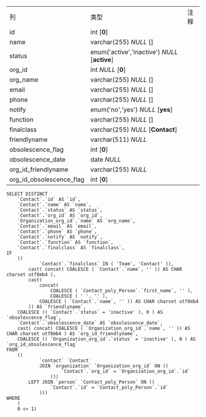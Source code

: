 |                          |                                               |      |
| :----------------------- | --------------------------------------------- | ---- |
| 列                       | 类型                                          | 注释 |
| id                       | int [**0**]                                   |      |
| name                     | varchar(255) *NULL* []                        |      |
| status                   | enum('active','inactive') *NULL* [**active**] |      |
| org_id                   | int *NULL* [**0**]                            |      |
| org_name                 | varchar(255) *NULL* []                        |      |
| email                    | varchar(255) *NULL* []                        |      |
| phone                    | varchar(255) *NULL* []                        |      |
| notify                   | enum('no','yes') *NULL* [**yes**]             |      |
| function                 | varchar(255) *NULL* []                        |      |
| finalclass               | varchar(255) *NULL* [**Contact**]             |      |
| friendlyname             | varchar(511) *NULL*                           |      |
| obsolescence_flag        | int [**0**]                                   |      |
| obsolescence_date        | date *NULL*                                   |      |
| org_id_friendlyname      | varchar(255) *NULL*                           |      |
| org_id_obsolescence_flag | int [**0**]                                   |      |

```
SELECT DISTINCT
	`Contact`.`id` AS `id`,
	`Contact`.`name` AS `name`,
	`Contact`.`status` AS `status`,
	`Contact`.`org_id` AS `org_id`,
	`Organization_org_id`.`name` AS `org_name`,
	`Contact`.`email` AS `email`,
	`Contact`.`phone` AS `phone`,
	`Contact`.`notify` AS `notify`,
	`Contact`.`function` AS `function`,
	`Contact`.`finalclass` AS `finalclass`,
IF
	((
			`Contact`.`finalclass` IN ( 'Team', 'Contact' )),
		cast( concat( COALESCE ( `Contact`.`name`, '' )) AS CHAR charset utf8mb4 ),
		cast(
			concat(
				COALESCE ( `Contact_poly_Person`.`first_name`, '' ),
				COALESCE ( ' ', '' ),
			COALESCE ( `Contact`.`name`, '' )) AS CHAR charset utf8mb4 
		)) AS `friendlyname`,
	COALESCE (( `Contact`.`status` = 'inactive' ), 0 ) AS `obsolescence_flag`,
	`Contact`.`obsolescence_date` AS `obsolescence_date`,
	cast( concat( COALESCE ( `Organization_org_id`.`name`, '' )) AS CHAR charset utf8mb4 ) AS `org_id_friendlyname`,
	COALESCE (( `Organization_org_id`.`status` = 'inactive' ), 0 ) AS `org_id_obsolescence_flag` 
FROM
	((
			`contact` `Contact`
			JOIN `organization` `Organization_org_id` ON ((
					`Contact`.`org_id` = `Organization_org_id`.`id` 
				)))
		LEFT JOIN `person` `Contact_poly_Person` ON ((
				`Contact`.`id` = `Contact_poly_Person`.`id` 
			))) 
WHERE
	(
	0 <> 1)
```

